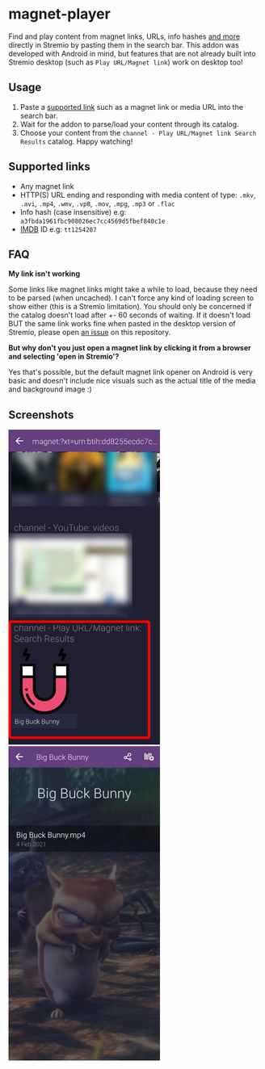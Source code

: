 # magnet-player
Find and play content from magnet links, URLs, info hashes [and more](#supported-links) directly in Stremio by pasting them in the search bar. This addon was developed with Android in mind, but features that are not already built into Stremio desktop (such as `Play URL/Magnet link`) work on desktop too!

## Usage
1. Paste a [supported link](#supported-links) such as a magnet link or media URL into the search bar.
2. Wait for the addon to parse/load your content through its catalog. 
3. Choose your content from the `channel - Play URL/Magnet link Search Results` catalog. Happy watching!

## Supported links
* Any magnet link
* HTTP(S) URL ending and responding with media content of type: `.mkv`, `.avi`, `.mp4`, `.wmv`, `.vp8`, `.mov`, `.mpg`, `.mp3` or `.flac`
* Info hash (case insensitive) e.g: `a3fbda1961fbc908026ec7cc4569d5fbef840c1e`
* [IMDB](https://www.imdb.com) ID e.g: `tt1254207`

## FAQ
**My link isn't working**

Some links like magnet links might take a while to load, because they need to be parsed (when uncached). I can't force any kind of loading screen to show either (this is a Stremio limitation). You should only be concerned if the catalog doesn't load after +- 60 seconds of waiting. If it doesn't load BUT the same link works fine when pasted in the desktop version of Stremio, please open [an issue](https://github.com/sleeyax/stremio-addons/issues) on this repository.

**But why don't you just open a magnet link by clicking it from a browser and selecting 'open in Stremio'?**

Yes that's possible, but the default magnet link opener on Android is very basic and doesn't include nice visuals such as the actual title of the media and background image :)

## Screenshots
![preview 1](docs/assets/preview1.png)
![preview 2](docs/assets/preview2.png)
